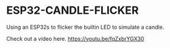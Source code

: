 # ESP32-CANDLE-FLICKER

Using an ESP32s to flicker the builtin LED to simulate a candle.

Check out a video here. https://youtu.be/fqZxbrYGX30
